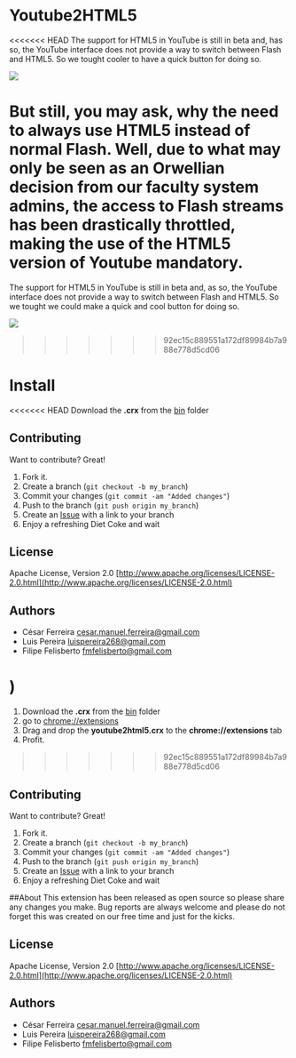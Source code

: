 Youtube2HTML5
=================

<<<<<<< HEAD
The support for HTML5 in YouTube is still in beta and, has so, the YouTube interface does not provide a way to switch between Flash and HTML5. So we tought  cooler to have a quick button for doing so.

![](https://raw.github.com/cesarferreira/youtube2html5/master/images/screenshot.png)


But still, you may ask, why the need to always use HTML5 instead of normal Flash. Well, due to what may only be seen as an Orwellian decision from our faculty system admins, the access to Flash streams has been drastically throttled, making the use of the HTML5 version of Youtube mandatory.
=======
The support for HTML5 in YouTube is still in beta and, as so, the YouTube interface does not provide a way to switch between Flash and HTML5. So we tought we could make a quick  and cool button for doing so.

![](https://raw.github.com/cesarferreira/youtube2html5/master/images/screenshot.png)
<!--

But still, you may ask, why the need to always use HTML5 instead of normal Flash. Well, due to what may only be seen as an Orwellian decision from our faculty system admins, the access to Flash streams has been drastically throttled, making the use of the HTML5 version of Youtube mandatory. -->

>>>>>>> 92ec15c889551a172df89984b7a988e778d5cd06


Install
======

<<<<<<< HEAD
Download the **.crx** from the [bin](https://github.com/cesarferreira/youtube2html5/blob/master/bin/youtube2html5.crx?raw=true) folder

## Contributing

Want to contribute? Great! 

1. Fork it.
2. Create a branch (`git checkout -b my_branch`)
3. Commit your changes (`git commit -am "Added changes"`)
4. Push to the branch (`git push origin my_branch`)
5. Create an [Issue](https://github.com/cesarferreira/youtube2html5/issues) with a link to your branch
6. Enjoy a refreshing Diet Coke and wait


## License
Apache License, Version 2.0 [http://www.apache.org/licenses/LICENSE-2.0.html](http://www.apache.org/licenses/LICENSE-2.0.html)

## Authors
 * César Ferreira [cesar.manuel.ferreira@gmail.com](mailto:cesar.manuel.ferreira@gmail.com)
 * Luis Pereira [luispereira268@gmail.com](mailto:luispereira268@gmail.com)
 * Filipe Felisberto [fmfelisberto@gmail.com](mailto:fmfelisberto@gmail.com)

)
=======
1. Download the **.crx** from the [bin](https://github.com/cesarferreira/youtube2html5/blob/master/bin/youtube2html5.crx?raw=true) folder
2. go to [chrome://extensions](chrome://extensions)
3. Drag and drop the **youtube2html5.crx** to the **chrome://extensions** tab
4. Profit.


>>>>>>> 92ec15c889551a172df89984b7a988e778d5cd06

## Contributing

Want to contribute? Great! 

1. Fork it.
2. Create a branch (`git checkout -b my_branch`)
3. Commit your changes (`git commit -am "Added changes"`)
4. Push to the branch (`git push origin my_branch`)
5. Create an [Issue](https://github.com/cesarferreira/youtube2html5/issues) with a link to your branch
6. Enjoy a refreshing Diet Coke and wait

##About
This extension has been released as open source so please share any changes you make. 
Bug reports are always welcome and please do not forget this was created on our free time and just for the kicks.

## License
Apache License, Version 2.0 [http://www.apache.org/licenses/LICENSE-2.0.html](http://www.apache.org/licenses/LICENSE-2.0.html)

## Authors
 * César Ferreira [cesar.manuel.ferreira@gmail.com](mailto:cesar.manuel.ferreira@gmail.com)
 * Luis Pereira [luispereira268@gmail.com](mailto:luispereira268@gmail.com)
 * Filipe Felisberto [fmfelisberto@gmail.com](mailto:fmfelisberto@gmail.com)

